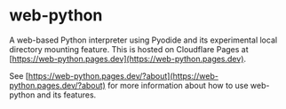 # web-python

A web-based Python interpreter using Pyodide and its experimental local directory mounting feature. This is hosted on Cloudflare Pages at [https://web-python.pages.dev](https://web-python.pages.dev).

See [https://web-python.pages.dev/?about](https://web-python.pages.dev/?about) for more information about how to use web-python and its features.
